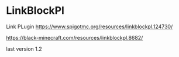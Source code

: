 # LinkBlockPl
Link PLugin
https://www.spigotmc.org/resources/linkblockpl.124730/

https://black-minecraft.com/resources/linkblockpl.8682/

last version 1.2

